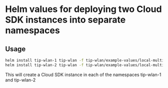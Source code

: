 # Helm values for deploying two Cloud SDK instances into separate namespaces

## Usage

```bash
helm install tip-wlan-1 tip-wlan -f tip-wlan/example-values/local-multi-namespace/ns-tip-1.yaml --namespace tip-wlan-1 --create-namespace
helm install tip-wlan-2 tip-wlan -f tip-wlan/example-values/local-multi-namespace/ns-tip-2.yaml --namespace tip-wlan-2 --create-namespace
```

This will create a Cloud SDK instance in each of the namespaces tip-wlan-1 and tip-wlan-2
